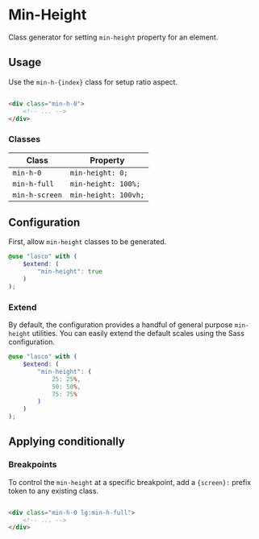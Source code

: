 # Min-Height

Class generator for setting `min-height` property for an element.

## Usage

Use the `min-h-{index}` class for setup ratio aspect.

```html

<div class="min-h-0">
    <!-- ... -->
</div>
```

### Classes

| Class          | Property             |
|----------------|----------------------|
| `min-h-0`      | `min-height: 0;`     |
| `min-h-full`   | `min-height: 100%;`  |
| `min-h-screen` | `min-height: 100vh;` |

## Configuration

First, allow `min-height` classes to be generated.

```scss
@use "lasco" with (
    $extend: (
        "min-height": true
    )
);
```

### Extend

By default, the configuration provides a handful of general purpose `min-height` utilities. You can easily extend the
default scales using the Sass configuration.

```scss
@use "lasco" with (
    $extend: (
        "min-height": (
            25: 25%,
            50: 50%,
            75: 75%
        )
    )
);
```

## Applying conditionally

### Breakpoints

To control the `min-height` at a specific breakpoint, add a `{screen}:` prefix token to any existing class.

```html

<div class="min-h-0 lg:min-h-full">
    <!-- ... -->
</div>
```
